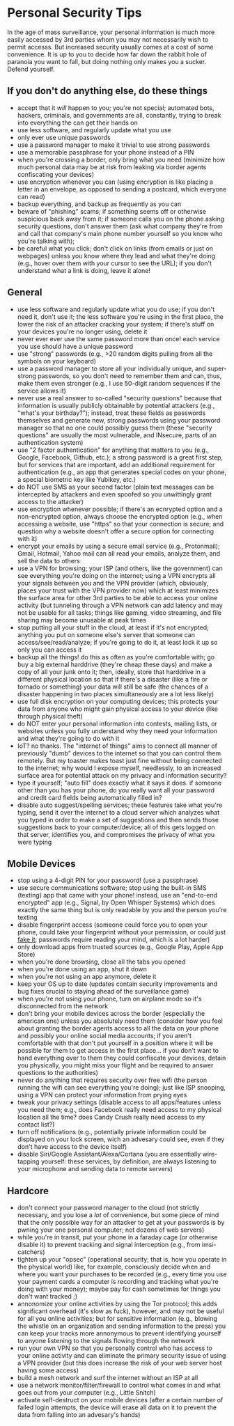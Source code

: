 # Personal Security Tips

In the age of mass surveillance, your personal information is much more easily accessed by 3rd parties whom you may not necessarily wish to permit accesss. But increased security usually comes at a cost of some convenience. It is up to you to decide how far down the rabbit hole of paranoia you want to fall, but doing nothing only makes you a sucker. Defend yourself.


## If you don't do anything else, do these things

- accept that it *will* happen to you; you're not special; automated bots, hackers, criminals, and governments are all, constantly, trying to break into everything the can get their hands on
- use less software, and regularly update what you use
- only ever use unique passwords
- use a password manager to make it trivial to use strong passwords
- use a memorable passphrase for your phone instead of a PIN
- when you're crossing a border, only bring what you need (minimize how much personal data may be at risk from leaking via border agents confiscating your devices)
- use encryption whenever you can (using encryption is like placing a letter in an envelope, as opposed to sending a postcard, which everyone can read)
- backup everything, and backup as frequently as you can 
- beware of "phishing" scams; if something seems off or otherwise suspicious back away from it; if someone calls you on the phone asking security questions, don't answer them (ask what company they're from and call that company's main phone number yourself so you know who you're talking with); 
- be careful what you click; don't click on links (from emails or just on webpages) unless you know where they lead and what they're doing (e.g., hover over them with your cursor to see the URL); if you don't understand what a link is doing, leave it alone!


## General

- use less software and regularly update what you do use; if you don't need it, don't use it; the less software you're using in the first place, the lower the risk of an attacker cracking your system; if there's stuff on your devices you're no longer using, delete it
- never ever ever use the same password more than once! each service you use should have a unique password
- use "strong" passwords (e.g., >20 random digits pulling from all the symbols on your keyboard)
- use a password manager to store all your individually unique, and super-strong passwords, so you don't need to remember them and can, thus, make them even stronger (e.g., I use 50-digit random sequences if the service allows it)
- never use a real answer to so-called "security questions" because that information is usually publicly obtainable by potential attackers (e.g., "what's your birthday?"); instead, treat these fields as passwords themselves and generate new, strong passwords using your password manager so that no one could possibly guess them (these "security questions" are usually the most vulnerable, and INsecure, parts of an authentication system)
- use "2 factor authentication" for anything that matters to you (e.g., Google, Facebook, Github, etc.); a strong password is a great first step, but for services that are important, add an additional requirement for authentication (e.g., an app that generates special codes on your phone, a special biometric key like Yubikey, etc.)
- do NOT use SMS as your second factor (plain text messages can be intercepted by attackers and even spoofed so you unwittingly grant access to the attacker)
- use encryption whenever possible; if there's an ecnrypted option and a non-encrypted option, always choose the encrypted option (e.g., when accessing a website, use "https" so that your connection is secure; and question why a website doesn't offer a secure option for connecting with it)
- encrypt your emails by using a secure email service (e.g., Protonmail); Gmail, Hotmail, Yahoo mail can all read your emails, analyze them, and sell the data to others
- use a VPN for browsing; your ISP (and others, like the government) can see everything you're doing on the internet; using a VPN encrypts all your signals between you and the VPN provider (which, obviously, places your trust with the VPN provider now) which at least minimizes the surface area for other 3rd parties to be able to access your online activity (but tunneling through a VPN network can add latency and may not be usable for all tasks; things like gaming, video streaming, and file sharing may become unusable at peak times
- stop putting all your stuff in the cloud, at least if it's not encrypted; anything you put on someone else's server that someone can access/see/read/analyze; if you're going to do it, at least lock it up so only you can access it
- backup all the things! do this as often as you're comfortable with; go buy a big external harddrive (they're cheap these days) and make a copy of all your junk onto it; then, ideally, store that harddrive in a different physical location so that if there's a disaster (like a fire or tornado or something) your data will still be safe (the chances of a disaster happening in two places simultaneously are a lot less likely)
- use full disk encryption on your computing devices; this protects your data from anyone who might gain physical access to your device (like through physical theft)
- do NOT enter your personal information into contests, mailing lists, or websites unless you fully understand why they need your information and what they're going to do with it
- IoT? no thanks. The "internet of things" aims to connect all manner of previously "dumb" devices to the internet so that you can control them remotely. But my toaster makes toast just fine without being connected to the internet; why would I expose myself, needlessly, to an increased surface area for potential attack on my privacy and information security?
- type it yourself; "auto fill" does exactly what it says it does. if someone other than you has your phone, do you really want all your password and credit card fields being automatically filled in?
- disable auto suggest/spelling services; these features take what you're typing, send it over the internet to a cloud server which analyzes what you typed in order to make a set of suggestions and then sends those suggestions back to your computer/device; all of this gets logged on that server, identifies you, and compromises the privacy of what you were typing


## Mobile Devices

- stop using a 4-digit PIN for your password! (use a passphrase)
- use secure communications software; stop using the built-in SMS (texting) app that came with your phone! instead, use an "end-to-end encrypted" app (e.g., Signal, by Open Whisper Systems) which does exactly the same thing but is only readable by you and the person you're texting
- disable fingerprint access (someone could force you to open your phone, could take your fingerprint without your permission, or could just [fake it](http://www.telegraph.co.uk/technology/2017/04/11/smartphone-fingerprint-scanners-could-easily-fooled-fake-prints/); passwords require reading your mind, which is a lot harder)
- only download apps from trusted sources (e.g., Google Play, Apple App Store)
- when you're done browsing, close all the tabs you opened
- when you're done using an app, shut it down
- when you're not using an app anymore, delete it
- keep your OS up to date (updates contain security improvements and bug fixes crucial to staying ahead of the surveillance game)
- when you're not using your phone, turn on airplane mode so it's disconnected from the network
- don't bring your mobile devices across the border (especially the american one) unless you absolutely need them (consider how you feel about granting the border agents access to all the data on your phone and possibly your online social media accounts; if you aren't comfortable with that don't put yourself in a position where it will be possible for them to get access in the first place... if you don't want to hand everything over to them they could confiscate your devices, detain you physically, you might miss your flight and be required to answer questions to the authorities)
- never do anything that requires security over free wifi (the person running the wifi can see everything you're doing); just like ISP snooping, using a VPN can protect your information from prying eyes
- tweak your privacy settings (disable access to all apps/features unless you need them; e.g., does Facebook really need access to my physical location all the time? does Candy Crush really need access to my contact list?)
- turn off notifications (e.g., potentially private information could be displayed on your lock screen, wich an advesary could see, even if they don't have access to the device itself)
- disable Siri/Google Assistant/Alexa/Cortana (you are essentially wire-tapping yourself: these services, by definition, are always listening to your microphone and sending data to remote servers)


## Hardcore

- don't connect your password manager to the cloud (not strictly necessary, and you lose a *lot* of convenience, but some piece of mind that the only possible way for an attacker to get at your passwords is by pwning your one personal computer; not dozens of web servers)
- while you're in transit, put your phone in a faraday cage (or otherwise disable it) to prevent tracking and signal interception (e.g., from imsi-catchers)
- tighten up your "opsec" (operational security; that is, how you operate in the physical world) like, for example, consciously decide when and where you want your purchases to be recorded (e.g., every time you use your payment cards a computer is recording and tracking what you're doing with your money); maybe pay for cash sometimes for things you don't want tracked ;)
- annonomize your online activities by using the Tor protocol; this adds significant overhead (it's slow as fuck), however, and may not be useful for all you online activities; but for sensitive information (e.g., blowing the whistle on an organization and sending information to the press) you can keep your tracks more annonymous to prevent identifying yourself to anyone listening to the signals flowing through the network
- run your own VPN so that you personally control who has access to your online activity and can eliminate the primary security issue of using a VPN provider (but this does increase the risk of your web server host having some access)
- build a mesh network and surf the internet without an ISP at all
- use a network monitor/filter/firewall to control what comes in and what goes out from your computer (e.g., Little Snitch)
- activate self-destruct on your mobile devices (after a certain number of failed login attempts, the device will erase all data on it to prevent the data from falling into an advesary's hands)
